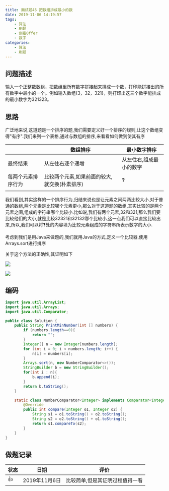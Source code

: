 ```yaml
---
title: 面试题45 把数组排成最小的数
date: 2019-11-06 14:19:57
tags:
	- 算法
	- 刷题
	- 剑指Offer
    - 数字
categories:
	- 算法
	- 刷题
---
```


## 问题描述

 输入一个正整数数组，把数组里所有数字拼接起来排成一个数，打印能拼接出的所有数字中最小的一个。例如输入数组{3，32，321}，则打印出这三个数字能排成的最小数字为321323。 

<!--more-->

## 思路

广泛地来说,这道题是一个排序的题,我们需要定义好一个排序的规则,让这个数组变得"有序".我们来列一个表格,通过与数组的排序,来看看如何做到使其有序

|                    | 数组排序                                     | 最小数字排序            |
| ------------------ | -------------------------------------------- | ----------------------- |
| 最终结果           | 从左往右逐个递增                             | 从左往右,组成最小的数字 |
| 每两个元素排序行为 | 比较两个元素,如果前面的较大,就交换(朴素排序) | **?**                   |
|                    |                                              |                         |

我们看到,其实这样的一个排序行为,归结来说也是让元素之间两两比较大小,对于普通的数组,两个元素是比较哪个元素更小,那么对于这道题的数组,其实比较的是两个元素之间,组成的字符串哪个比较小.比如说,我们有两个元素,32和321,那么我们要比较他们的大小,就是比较32321和32132哪个比较小,这一点我们可以直接比较出来,所以,我们可以将❓处的内容填为比较元素组成的字符串所表示数字的大小.

考虑到我们是用Java来做题的,我们就用Java的方式,定义一个比较器,使用Arrays.sort进行排序

关于这个方法的正确性,其证明如下

![](http://imageblog.boyn.top/201911061627_602.png)

![](http://imageblog.boyn.top/201911061628_609.png)

## 编码

```java
import java.util.ArrayList;
import java.util.Arrays;
import java.util.Comparator;

public class Solution {
    public String PrintMinNumber(int [] numbers) {
        if (numbers.length==0){
            return "";
        }
        Integer[] n = new Integer[numbers.length];
        for (int i = 0; i < numbers.length; i++) {
            n[i] = numbers[i];
        }
        Arrays.sort(n, new NumberComparator<>());
        StringBuilder b = new StringBuilder();
        for(int i : n){
            b.append(i);
        }
        return b.toString();
    }

    static class NumberComparator<Integer> implements Comparator<Integer> {
        @Override
        public int compare(Integer o1, Integer o2) {
            String s1 = o1.toString() + o2.toString();
            String s2 = o2.toString() + o1.toString();
            return s1.compareTo(s2);
        }
    }
}
```

## 做题记录



| 状态 | 日期          | 评价                            |
| ---- | ------------- | ------------------------------- |
| 👍    | 2019年11月6日 | 比较简单,但是其证明过程值得一看 |